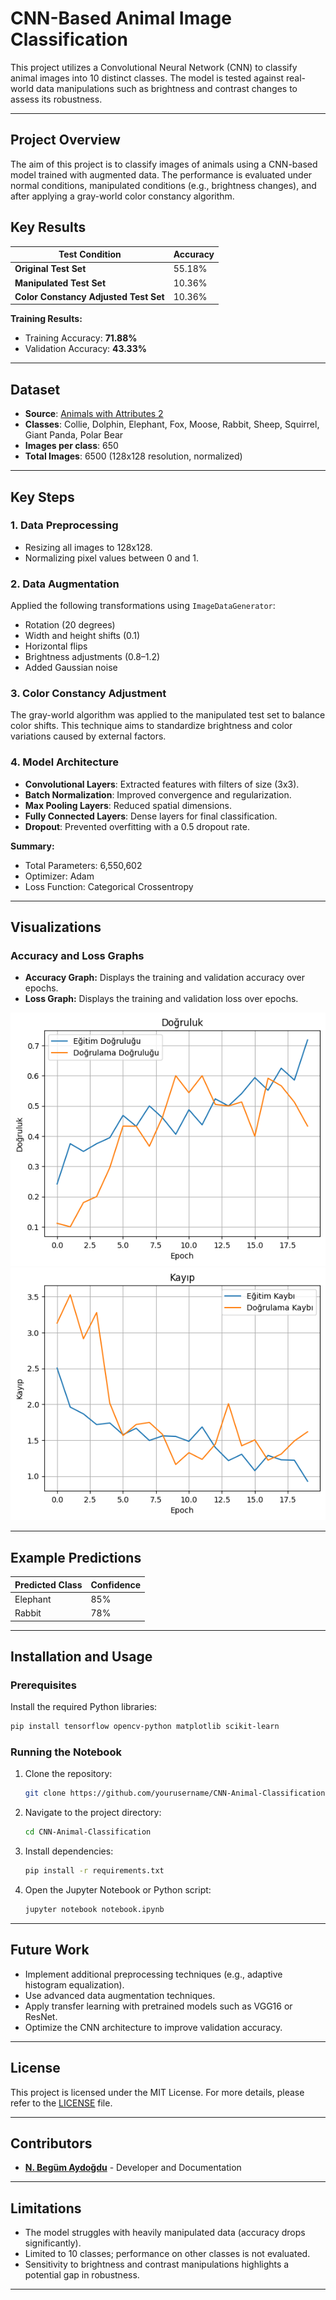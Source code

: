# CNN-Based Animal Image Classification

This project utilizes a Convolutional Neural Network (CNN) to classify animal images into 10 distinct classes. The model is tested against real-world data manipulations such as brightness and contrast changes to assess its robustness.

---

## Project Overview

The aim of this project is to classify images of animals using a CNN-based model trained with augmented data. The performance is evaluated under normal conditions, manipulated conditions (e.g., brightness changes), and after applying a gray-world color constancy algorithm.

## Key Results

| Test Condition                          | Accuracy |
|-----------------------------------------|----------|
| **Original Test Set**                   | 55.18%   |
| **Manipulated Test Set**                | 10.36%   |
| **Color Constancy Adjusted Test Set**   | 10.36%   |

**Training Results:**
- Training Accuracy: **71.88%**
- Validation Accuracy: **43.33%**

---

## Dataset

- **Source**: [Animals with Attributes 2](https://www.kaggle.com/datasets/rrebirrth/animals-with-attributes-2)
- **Classes**: Collie, Dolphin, Elephant, Fox, Moose, Rabbit, Sheep, Squirrel, Giant Panda, Polar Bear
- **Images per class**: 650
- **Total Images**: 6500 (128x128 resolution, normalized)

---

## Key Steps

### 1. Data Preprocessing
- Resizing all images to 128x128.
- Normalizing pixel values between 0 and 1.

### 2. Data Augmentation
Applied the following transformations using `ImageDataGenerator`:
- Rotation (20 degrees)
- Width and height shifts (0.1)
- Horizontal flips
- Brightness adjustments (0.8–1.2)
- Added Gaussian noise

### 3. Color Constancy Adjustment
The gray-world algorithm was applied to the manipulated test set to balance color shifts. This technique aims to standardize brightness and color variations caused by external factors.

### 4. Model Architecture
- **Convolutional Layers**: Extracted features with filters of size (3x3).
- **Batch Normalization**: Improved convergence and regularization.
- **Max Pooling Layers**: Reduced spatial dimensions.
- **Fully Connected Layers**: Dense layers for final classification.
- **Dropout**: Prevented overfitting with a 0.5 dropout rate.

**Summary:**
- Total Parameters: 6,550,602
- Optimizer: Adam
- Loss Function: Categorical Crossentropy

---

## Visualizations
### Accuracy and Loss Graphs
- **Accuracy Graph:** Displays the training and validation accuracy over epochs.
- **Loss Graph:** Displays the training and validation loss over epochs.

![Accuracy Graph](./accuracy_graph.png)
![Loss Graph](./loss_graph.png)

---

## Example Predictions

| Predicted Class | Confidence |
|-----------------|------------|
| Elephant        | 85%        |
| Rabbit          | 78%        |

---

## Installation and Usage

### Prerequisites
Install the required Python libraries:
```bash
pip install tensorflow opencv-python matplotlib scikit-learn
```

### Running the Notebook
1. Clone the repository:
   ```bash
   git clone https://github.com/yourusername/CNN-Animal-Classification.git
   ```
2. Navigate to the project directory:
   ```bash
   cd CNN-Animal-Classification
   ```
3. Install dependencies:
   ```bash
   pip install -r requirements.txt
   ```
4. Open the Jupyter Notebook or Python script:
   ```bash
   jupyter notebook notebook.ipynb
   ```

---

## Future Work
- Implement additional preprocessing techniques (e.g., adaptive histogram equalization).
- Use advanced data augmentation techniques.
- Apply transfer learning with pretrained models such as VGG16 or ResNet.
- Optimize the CNN architecture to improve validation accuracy.

---

## License
This project is licensed under the MIT License. For more details, please refer to the [LICENSE](./LICENSE) file.

---

## Contributors
- **[N. Begüm Aydoğdu](https://github.com/friednoddles777)** - Developer and Documentation


---

## Limitations
- The model struggles with heavily manipulated data (accuracy drops significantly).
- Limited to 10 classes; performance on other classes is not evaluated.
- Sensitivity to brightness and contrast manipulations highlights a potential gap in robustness.

---
